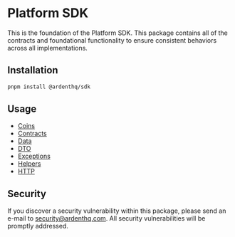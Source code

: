 # Platform SDK

This is the foundation of the Platform SDK. This package contains all of the contracts and foundational functionality to ensure consistent behaviors across all implementations.

## Installation

```bash
pnpm install @ardenthq/sdk
```

## Usage

- [Coins](/docs/sdk/coins.md)
- [Contracts](/docs/sdk/contracts.md)
- [Data](/docs/sdk/data.md)
- [DTO](/docs/sdk/dto.md)
- [Exceptions](/docs/sdk/exceptions.md)
- [Helpers](/docs/sdk/helpers.md)
- [HTTP](/docs/sdk/http.md)

## Security

If you discover a security vulnerability within this package, please send an e-mail to [security@ardenthq.com](mailto:security@ardenthq.com). All security vulnerabilities will be promptly addressed.
